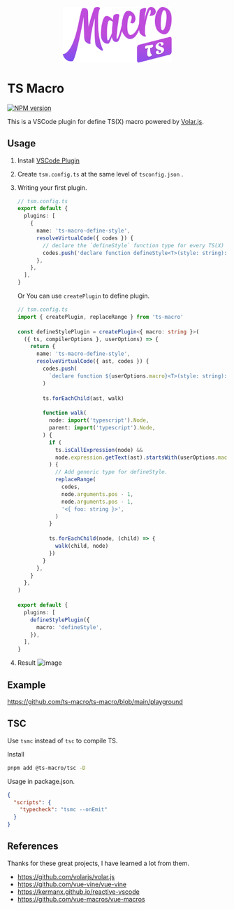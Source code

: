 <p align="center">
  <img src="./packages/vscode/assets/logo.png" width="250px" />
</p>

# TS Macro

<a href="https://npmjs.com/package/ts-macro">
  <img src="https://img.shields.io/npm/v/ts-macro.svg" alt="NPM version">
</a>

This is a VSCode plugin for define TS(X) macro powered by [Volar.js](https://github.com/volarjs/volar.js).

## Usage

1. Install [VSCode Plugin](https://marketplace.visualstudio.com/items?itemName=zhiyuanzmj.vscode-ts-macro)
2. Create `tsm.config.ts` at the same level of `tsconfig.json` .
3. Writing your first plugin.

   ```ts
   // tsm.config.ts
   export default {
     plugins: [
       {
         name: 'ts-macro-define-style',
         resolveVirtualCode({ codes }) {
           // declare the `defineStyle` function type for every TS(X) files.
           codes.push('declare function defineStyle<T>(style: string): T ')
         },
       },
     ],
   }
   ```

   Or You can use `createPlugin` to define plugin.

   ```ts
   // tsm.config.ts
   import { createPlugin, replaceRange } from 'ts-macro'

   const defineStylePlugin = createPlugin<{ macro: string }>(
     ({ ts, compilerOptions }, userOptions) => {
       return {
         name: 'ts-macro-define-style',
         resolveVirtualCode({ ast, codes }) {
           codes.push(
             `declare function ${userOptions.macro}<T>(style: string): T `,
           )

           ts.forEachChild(ast, walk)

           function walk(
             node: import('typescript').Node,
             parent: import('typescript').Node,
           ) {
             if (
               ts.isCallExpression(node) &&
               node.expression.getText(ast).startsWith(userOptions.macro)
             ) {
               // Add generic type for defineStyle.
               replaceRange(
                 codes,
                 node.arguments.pos - 1,
                 node.arguments.pos - 1,
                 '<{ foo: string }>',
               )
             }

             ts.forEachChild(node, (child) => {
               walk(child, node)
             })
           }
         },
       }
     },
   )

   export default {
     plugins: [
       defineStylePlugin({
         macro: 'defineStyle',
       }),
     ],
   }
   ```

4. Result
   <img width="369" alt="image" src="https://github.com/user-attachments/assets/31578a94-fd0d-4f7d-836d-87d83b8e9bbc">

## Example

https://github.com/ts-macro/ts-macro/blob/main/playground

## TSC

Use `tsmc` instead of `tsc` to compile TS.

Install

```sh
pnpm add @ts-macro/tsc -D
```

Usage in package.json.

```json
{
  "scripts": {
    "typecheck": "tsmc --onEmit"
  }
}
```

## References

Thanks for these great projects, I have learned a lot from them.

- https://github.com/volarjs/volar.js
- https://github.com/vue-vine/vue-vine
- https://kermanx.github.io/reactive-vscode
- https://github.com/vue-macros/vue-macros
